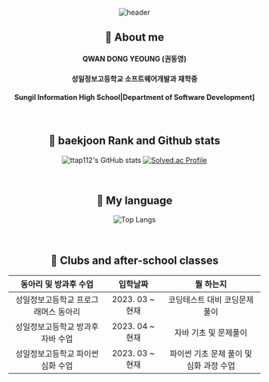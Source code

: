 <div align="center">

![header](https://capsule-render.vercel.app/api?type=waving&color=auto&height=300&section=header&text=HelloWorld&fontSize=90) 
 ## 💭 About me
 <h4>QWAN DONG YEOUNG (권동영)</h4>
 <h4>성일정보고등학교 소프트웨어개발과 재학중</h4>
 <h4>Sungil Information High School|Department of Software Development]<h4>

<br/> 


## 📙 baekjoon Rank and Github stats 
![ttap112's GitHub stats](https://github-readme-stats.vercel.app/api?username=ttap112&show_icons=true&theme=synthwave) [![Solved.ac Profile](http://mazassumnida.wtf/api/generate_badge?boj=mirage)](https://solved.ac/mirage)

<br/>

## 💬  My language
![Top Langs](https://github-readme-stats.vercel.app/api/top-langs/?username=ttap112&layout=Demo&theme=synthwave)

<br/>
 
## 📃  Clubs and after-school classes

| 동아리 및 방과후 수업 | 입학날짜 | 뭘 하는지 |
|:--------:|:--------:|:--------:|
| 성일정보고등학교 프로그래머스 동아리 | 2023. 03 ~ 현재 | 코딩테스트 대비 코딩문제 풀이  |
| 성일정보고등학교 방과후 자바 수업 | 2023. 04 ~ 현재 | 자바 기초 및 문제풀이  |
| 성일정보고등학교 파이썬 심화 수업 | 2023. 03 ~ 현재 | 파이썬 기초 문제 풀이 및 심화 과정 수업  |
</div>

